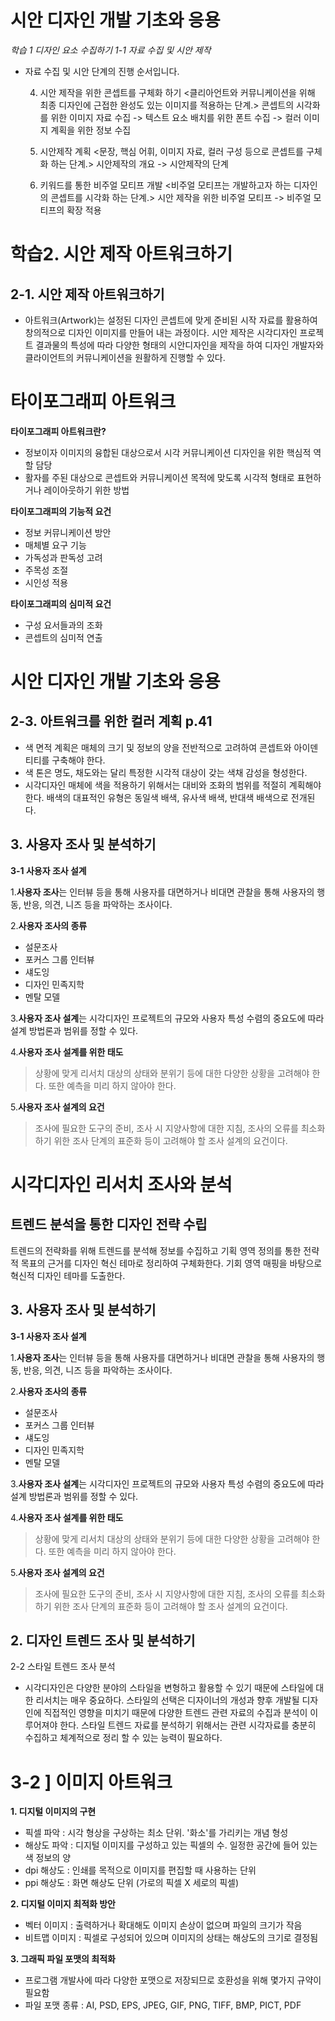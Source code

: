 # 시안 디자인 개발 기초와 응용 #

*학습 1 디자인 요소 수집하기
1-1 자료 수집 및 시안 제작*

 - 자료 수집 및 시안 단계의 진행 순서입니다.

    4. 시안 제작을 위한 콘셉트를 구체화 하기
    <클리아언트와 커뮤니케이션을 위해 최종 디자인에 근접한 완성도 있는 이미지를 적용하는 단계.>
    콘셉트의 시각화를 위한 이미지 자료 수집 -> 텍스트 요소 배치를 위한 폰트 수집 -> 컬러 이미지 계획을 위한 정보 수집
    
    5. 시안제작 계획
    <문장, 핵심 어휘, 이미지 자료, 컬러 구성 등으로 콘셉트를 구체화 하는 단계.>
    시안제작의 개요 -> 시안제작의 단계
    
    6. 키워드를 통한 비주얼 모티프 개발
    <비주얼 모티프는 개발하고자 하는 디자인의 콘셉트를 시각화 하는 단계.>
    시안 제작을 위한 비주얼 모티프 -> 비주얼 모티프의 확장 적용

# 학습2. 시안 제작 아트워크하기
## 2-1. 시안 제작 아트워크하기

 - 아트워크(Artwork)는 설정된 디자인 콘셉트에 맞게 준비된 시작 자료를 활용하여 창의적으로 디자인 이미지를 만들어 내는 과정이다.
시안 제작은 시각디자인 프로젝트 결과물의 특성에 따라 다양한 형태의 시안디자인을 제작을 하여 디자인 개발자와 클라이언트의 커뮤니케이션을 원활하게 진행할 수 있다.

# 타이포그래피 아트워크

**타이포그래피 아트워크란?**
- 정보이자 이미지의 융합된 대상으로서 시각 커뮤니케이션 디자인을 위한 핵심적 역할 담당
- 활자를 주된 대상으로 콘셉트와 커뮤니케이션 목적에 맞도록 시각적 형태로 표현하거나 레이아웃하기 위한 방법


**타이포그래피의 기능적 요건**

- 정보 커뮤니케이션 방안
- 매체별 요구 기능
- 가독성과 판독성 고려
- 주목성 조절
- 시인성 적용

**타이포그래피의 심미적 요건**

- 구성 요서들과의 조화
- 콘셉트의 심미적 연출

# 시안 디자인 개발 기초와 응용
## 2-3. 아트워크를 위한 컬러 계획 p.41

- 색 면적 계획은 매체의 크기 및 정보의 양을 전반적으로 고려하여 콘셉트와 아이덴티티를 구축해야 한다.
- 색 톤은 명도, 채도와는 달리 특정한 시각적 대상이 갖는 색채 감성을 형성한다.
- 시각디자인 매체에 색을 적용하기 위해서는 대비와 조화의 범위를 적절히 계획해야 한다. 배색의 대표적인 유형은 동일색 배색, 유사색 배색, 반대색 배색으로 전개된다. 



## 3. 사용자 조사 및 분석하기
**3-1 사용자 조사 설계**

1.**사용자 조사**는 인터뷰 등을 통해 사용자를 대면하거나 비대면 관찰을 통해 사용자의 행동, 반응, 의견, 니즈 등을 파악하는 조사이다.

2.**사용자 조사의 종류**
- 설문조사
- 포커스 그룹 인터뷰
- 섀도잉
- 디자인 민족지학
- 멘탈 모델

3.**사용자 조사 설계**는 시각디자인 프로젝트의 규모와 사용자 특성 수렴의 중요도에 따라 설계 방법론과 범위를 정할 수 있다.

4.**사용자 조사 설계를 위한 태도**
>상황에 맞게 리서치 대상의 상태와 분위기 등에 대한 다양한 상황을 고려해야 한다. 또한 예측을 미리 하지 않아야 한다.

5.**사용자 조사 설계의 요건**
>조사에 필요한 도구의 준비, 조사 시 지양사항에 대한 지침, 조사의 오류를 최소화하기 위한 조사 단계의 표준화 등이 고려해야 할 조사 설계의 요건이다.

# 시각디자인 리서치 조사와 분석


## 트렌드 분석을 통한 디자인 전략 수립

 트렌드의 전략화를 위해 트렌드를 분석해 정보를 수집하고 기획 영역 정의를 통한 전략적 목표의 근거를 디자인
혁신 테마로 정리하여 구체화한다. 기회 영역 매핑을 바탕으로 혁신적 디자인 테마를 도출한다.

## 3. 사용자 조사 및 분석하기
**3-1 사용자 조사 설계**

1.**사용자 조사**는 인터뷰 등을 통해 사용자를 대면하거나 비대면 관찰을 통해 사용자의 행동, 반응, 의견, 니즈 등을 파악하는 조사이다.

2.**사용자 조사의 종류**
- 설문조사
- 포커스 그룹 인터뷰
- 섀도잉
- 디자인 민족지학
- 멘탈 모델

3.**사용자 조사 설계**는 시각디자인 프로젝트의 규모와 사용자 특성 수렴의 중요도에 따라 설계 방법론과 범위를 정할 수 있다.

4.**사용자 조사 설계를 위한 태도**
>상황에 맞게 리서치 대상의 상태와 분위기 등에 대한 다양한 상황을 고려해야 한다. 또한 예측을 미리 하지 않아야 한다.

5.**사용자 조사 설계의 요건**
>조사에 필요한 도구의 준비, 조사 시 지양사항에 대한 지침, 조사의 오류를 최소화하기 위한 조사 단계의 표준화 등이 고려해야 할 조사 설계의 요건이다.

## 2. 디자인 트렌드 조사 및 분석하기

2-2 스타일 트렌드 조사 분석
- 시각디자인은 다양한 분야의 스타일을 변형하고 활용할 수 있기 때문에 스타일에 대한 리서치는 매우 중요하다.
스타일의 선택은 디자이너의 개성과 향후 개발될 디자인에 직접적인 영향을 미치기 때문에 다양한 트렌드 관련 자료의 수집과 분석이 이루어져야 한다.
스타일 트렌드 자료를 분석하기 위해서는 관련 시각자료를 충분히 수집하고 체계적으로 정리 할 수 있는 능력이 필요하다.


# 3-2 ] 이미지 아트워크

**1. 디지털 이미지의 구현**
* 픽셀 파악 : 시각 형상을 구상하는 최소 단위. '화소'를 가리키는 개념 형성 
* 해상도 파악 : 디지털 이미지를 구성하고 있는 픽셀의 수. 일정한 공간에 들어 있는 색 정보의 양
* dpi 해상도 : 인쇄를 목적으로 이미지를 편집할 때 사용하는 단위
* ppi 해상도 : 화면 해상도 단위 (가로의 픽셀 X 세로의 픽셀)

**2. 디지털 이미지 최적화 방안**
* 벡터 이미지 : 출력하거나 확대해도 이미지 손상이 없으며 파일의 크기가 작음
* 비트맵 이미지 : 픽셀로 구성되어 있으며 이미지의 상태는 해상도의 크기로 결정됨

**3. 그래픽 파일 포맷의 최적화**
* 프로그램 개발사에 따라 다양한 포맷으로 저장되므로 호환성을 위해 몇가지 규약이 필요함
* 파일 포맷 종류 : AI, PSD, EPS, JPEG, GIF, PNG, TIFF, BMP, PICT, PDF 


